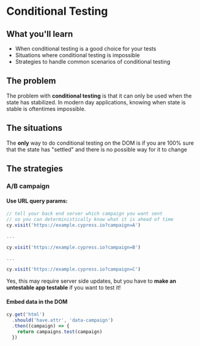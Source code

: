# Conditional Testing

## What you'll learn

- When conditional testing is a good choice for your tests
- Situations where conditional testing is impossible
- Strategies to handle common scenarios of conditional testing

## The problem

The problem with **conditional testing** is that it can only be used when the state has stabilized. In modern day applications, knowing when state is stable is oftentimes impossible.

## The situations

The **only** way to do conditional testing on the DOM is if you are 100% sure that the state has "settled" and there is no possible way for it to change

## The strategies

### A/B campaign

#### Use URL query params:

```ts
// tell your back end server which campaign you want sent
// so you can deterministically know what it is ahead of time
cy.visit('https://example.cypress.io?campaign=A')

...

cy.visit('https://example.cypress.io?campaign=B')

...

cy.visit('https://example.cypress.io?campaign=C')
```

Yes, this may require server side updates, but you have to **make an untestable app testable** if you want to test it!

#### Embed data in the DOM

```ts
cy.get('html')
  .should('have.attr', 'data-campaign')
  .then((campaign) => {
    return campaigns.test(campaign)
  })
```


